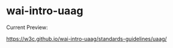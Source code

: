 # wai-intro-uaag

Current Preview:

https://w3c.github.io/wai-intro-uaag/standards-guidelines/uaag/

